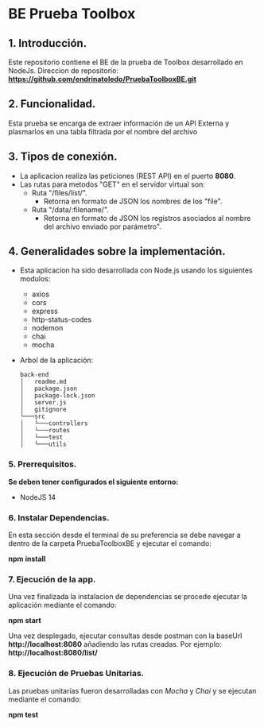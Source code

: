 # BE Prueba Toolbox

## 1. Introducción.

 Este repositorio contiene el BE de la prueba de Toolbox 
 desarrollado en NodeJs. Direccion de repositorio:
 **https://github.com/endrinatoledo/PruebaToolboxBE.git**

## 2. Funcionalidad.

 Esta prueba se encarga de extraer información de un API Externa
 y plasmarlos en una tabla filtrada por el nombre del archivo   

## 3. Tipos de conexión.

- La aplicacion realiza las peticiones (REST API) en el puerto **8080**.
- Las rutas para metodos "GET" en el servidor virtual son:
  - Ruta "/files/list/".
      - Retorna en formato de JSON los nombres de los "file".
  - Ruta "/data/:filename/".
      - Retorna en formato de JSON los registros asociados al nombre
      del archivo enviado por parámetro".

## 4. Generalidades sobre la implementación.

- Esta aplicacion ha sido desarrollada con Node.js usando los siguientes modulos:
  - axios
  - cors
  - express
  - http-status-codes
  - nodemon
  - chai
  - mocha


- Arbol de la aplicación:

	```
    back-end
    │   readme.md
    │   package.json   
    │   package-lock.json   
    │   server.js
    │   gitignore
    └───src
    │   └───controllers
    │   └───routes
    │   └───test
    │   └───utils
    ```
### 5. Prerrequisitos.

**Se deben tener configurados el siguiente entorno:**	

- NodeJS 14

### 6. Instalar Dependencias.

En esta sección desde el terminal de su preferencia se debe
navegar a dentro de la carpeta PruebaToolboxBE y ejecutar el
comando: 

**npm install**	


### 7. Ejecución de la app.

Una vez finalizada la instalacion de dependencias se procede ejecutar la
aplicación mediante el comando:

**npm start**

 Una vez desplegado, ejecutar consultas desde postman con 
la baseUrl **http://localhost:8080** añadiendo las rutas
creadas. Por ejemplo:
**http://localhost:8080/list/**

### 8. Ejecución de Pruebas Unitarias.

Las pruebas unitarias fueron desarrolladas con *Mocha* y *Chai*
y se ejecutan mediante el comando:

**npm test**
